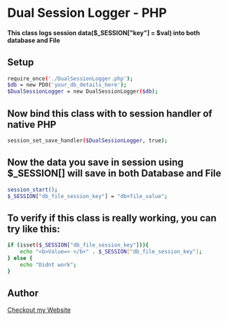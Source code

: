 # Dual Session Logger - PHP
#### This class logs session data($_SESSION["key"] = $val) into both database and File ###

## Setup 

```sh
require_once('./DualSessionLogger.php'); 
$db = new PDO('your_db_details_here');
$DualSessionLogger = new DualSessionLogger($db);
```
## Now bind this class with to session handler of native PHP

```sh
session_set_save_handler($DualSessionLogger, true);
```

## Now the data you save in session using $_SESSION[] will save in both Database and File

```sh
session_start();
$_SESSION["db_file_session_key"] = "db+file_value";
```

## To verify if this class is really working, you can try like this: 
```sh
if (isset($_SESSION["db_file_session_key"])){
    echo "<b>Value=> </b>" . $_SESSION["db_file_session_key"];
} else {
    echo "Didnt work";
}
```

## Author

[Checkout my Website](https://modcode.dev)

